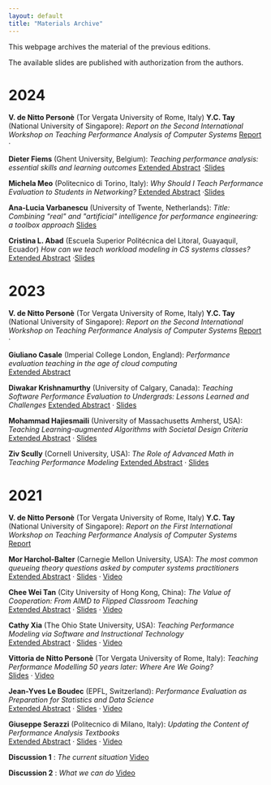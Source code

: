 ```yaml
---
layout: default
title: "Materials Archive"
---
```


This webpage archives the material of the previous editions. 

The available slides are published with authorization from the authors.


# 2024 


**V. de Nitto Personè** (Tor Vergata University of Rome, Italy) **Y.C. Tay** (National University of Singapore): _Report on the Second International Workshop on Teaching Performance Analysis of Computer Systems_
[Report](materials/2024TeaPACSproc.pdf) ·

**Dieter Fiems** (Ghent University, Belgium): _Teaching performance analysis: essential skills and learning outcomes_
[Extended Abstract](materials/2024TeaPACSfiems.pdf) ·[Slides](materials/2024-Fiems.pdf)

**Michela Meo** (Politecnico di Torino, Italy): _Why Should I Teach Performance Evaluation to Students in Networking?_
[Extended Abstract](materials/2024TeaPACSmeo.pdf) ·[Slides](materials/2024-Meo.pdf)

**Ana-Lucia Varbanescu** (University of Twente, Netherlands): _Title: Combining "real" and "artificial" intelligence for performance engineering: a toolbox approach_
[Slides](materials/2024-Varbanescu.pdf)

**Cristina L. Abad** (Escuela Superior Politécnica del Litoral, Guayaquil, Ecuador) _How can we teach workload modeling in CS systems classes?_ 
[Extended Abstract](materials/2024TeaPACSfabad.pdf) ·[Slides](materials/2024-Abad.pdf)


<!--
-->


# 2023

**V. de Nitto Personè** (Tor Vergata University of Rome, Italy) **Y.C. Tay** (National University of Singapore): _Report on the Second International Workshop on Teaching Performance Analysis of Computer Systems_
[Report](materials/2023TeaPACS2proc.pdf) ·

**Giuliano Casale** (Imperial College London, England): _Performance evaluation teaching in the age of cloud computing_  
[Extended Abstract](materials/2023TeaPACS2_Casale.pdf)

**Diwakar Krishnamurthy** (University of Calgary, Canada): _Teaching Software Performance Evaluation to Undergrads: Lessons Learned and Challenges_
[Extended Abstract](materials/2023PER_TePacsDiwakar.pdf) · [Slides](materials/2023-Krishnamurthy.pdf) 

**Mohammad Hajiesmaili** (University of Massachusetts Amherst, USA): _Teaching Learning-augmented Algorithms with Societal Design Criteria_
[Extended Abstract](materials/2023TeaPACS2_SocietalAlgorithmDesign_Hajiesmaili.pdf) · [Slides](materials/2023-Hajiesmaili.pdf)

**Ziv Scully** (Cornell University, USA): _The Role of Advanced Math in Teaching Performance Modeling_
[Extended Abstract](materials/2023TeaPACS2_Ziv.pdf) · [Slides](materials/2023-Scully.pdf) 


# 2021

**V. de Nitto Personè** (Tor Vergata University of Rome, Italy) **Y.C. Tay** (National University of Singapore): _Report on the First International Workshop on Teaching Performance Analysis of Computer Systems_  
[Report](https://dl.acm.org/doi/10.1145/3543146.3547431)

**Mor Harchol-Balter** (Carnegie Mellon University, USA): _The most common queueing theory questions asked by computer systems practitioners_    
[Extended Abstract](https://dl.acm.org/doi/10.1145/3543146.3543148) · [Slides](materials/2021-harcholbalter.pdf) · [Video](https://www.youtube.com/watch?v=KMvEGqP47qY)

**Chee Wei Tan** (City University of Hong Kong, China): _The Value of Cooperation: From AIMD to Flipped Classroom Teaching_    
[Extended Abstract](https://dl.acm.org/doi/10.1145/3543146.3543149) · [Slides](materials/2021-weitan.pdf) · [Video](https://www.youtube.com/watch?v=4xeaXSuMsyQ)

**Cathy Xia** (The Ohio State University, USA): _Teaching Performance Modeling via Software and Instructional Technology_    
[Extended Abstract](https://dl.acm.org/doi/10.1145/3543146.3543150) · [Slides](materials/2021-xia.pdf) · [Video](https://www.youtube.com/watch?v=Sz2aCJUbgFw)

**Vittoria de Nitto Personè** (Tor Vergata University of Rome, Italy): _Teaching Performance Modelling 50 years later: Where Are We Going?_    
[Slides](materials/2021-denitto.pdf) · [Video](https://www.youtube.com/watch?v=xkOpx_dWGm4)

**Jean-Yves Le Boudec** (EPFL, Switzerland): _Performance Evaluation as Preparation for Statistics and Data Science_    
[Extended Abstract](https://dl.acm.org/doi/10.1145/3543146.3543151) · [Slides](materials/2021-leboudec.pdf) · [Video](https://www.youtube.com/watch?v=HRtLhgX4zHk)

**Giuseppe Serazzi** (Politecnico di Milano, Italy): _Updating the Content of Performance Analysis Textbooks_    
[Extended Abstract](https://dl.acm.org/doi/10.1145/3543146.3543152) · [Slides](materials/2021-serazzi.pdf) · [Video](https://www.youtube.com/watch?v=cZCJFpvcriY)

**Discussion 1** : _The current situation_
[Video](https://www.youtube.com/watch?v=uWLIE9ldFAU)

**Discussion 2** : _What we can do_
[Video](https://www.youtube.com/watch?v=_L9VaD4Etf0)
